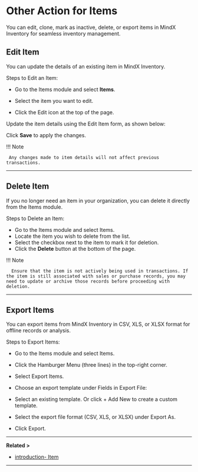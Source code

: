 # **Other Action for Items**

You can edit, clone, mark as inactive, delete, or export items in MindX Inventory for seamless inventory management.

## **Edit Item**

You can update the details of an existing item in MindX Inventory.

Steps to Edit an Item:

- Go to the Items module and select **Items**.

- Select the item you want to edit.

- Click the Edit icon at the top of the page.

Update the item details using the Edit Item form, as shown below:

Click **Save** to apply the changes.

!!! Note

     Any changes made to item details will not affect previous transactions.

---

## **Delete Item**

If you no longer need an item in your organization, you can delete it directly from the Items module.

Steps to Delete an Item:

- Go to the Items module and select Items.
- Locate the item you wish to delete from the list.
- Select the checkbox next to the item to mark it for deletion.
- Click the **Delete** button at the bottom of the page.

!!! Note

      Ensure that the item is not actively being used in transactions. If the item is still associated with sales or purchase records, you may need to update or archive those records before proceeding with deletion.

---

## **Export Items**

You can export items from MindX Inventory in CSV, XLS, or XLSX format for offline records or analysis.

Steps to Export Items:

- Go to the Items module and select Items.

- Click the Hamburger Menu (three lines) in the top-right corner.

- Select Export Items.

- Choose an export template under Fields in Export File:

- Select an existing template.
  Or click + Add New to create a custom template.
- Select the export file format (CSV, XLS, or XLSX) under Export As.
- Click Export.

---

**Related >**

- [introduction- Item](introduction-item.md)

---
